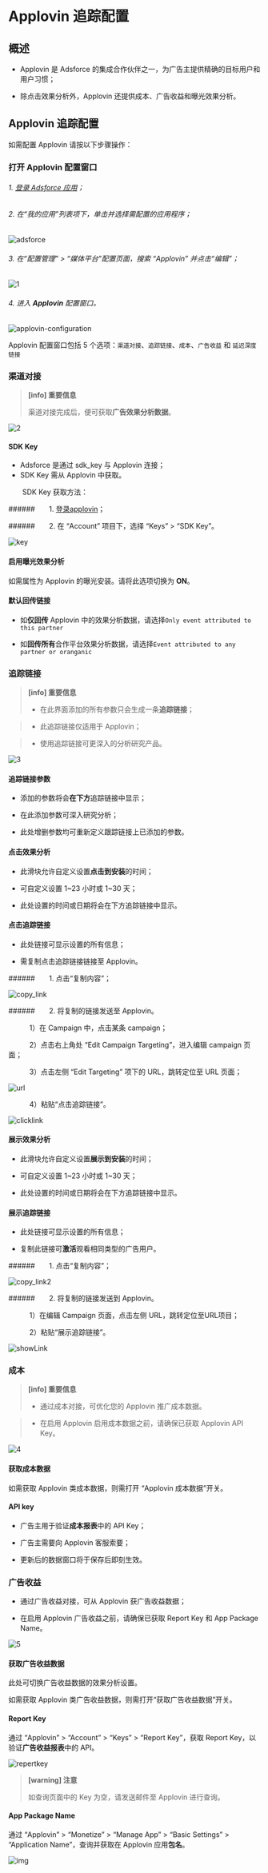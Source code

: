 # Applovin 追踪配置

## 概述

* Applovin 是 Adsforce 的集成合作伙伴之一，为广告主提供精确的目标用户和用户习惯；

* 除点击效果分析外，Applovin 还提供成本、广告收益和曝光效果分析。

## Applovin 追踪配置

如需配置 Applovin 请按以下步骤操作：

### 打开 Applovin 配置窗口

###### 1. [登录 Adsforce 应用](<https://demo-portal.adsforce.io/login>)；

###### 2. 在“我的应用”列表项下，单击并选择需配置的应用程序；

   ![adsforce](adsforce.png)

###### 3. 在“配置管理” > “媒体平台”配置页面，搜索 “Applovin” 并点击“编辑”；

![1](1.png) 

###### 4. 进入 **Applovin** 配置窗口。

   ![applovin-configuration](applovin-configuration.png)

 Applovin 配置窗口包括 5 个选项：`渠道对接`、`追踪链接`、`成本`、`广告收益` 和 `延迟深度链接`

### 渠道对接

> **[info] 重要信息**
>
> 渠道对接完成后，便可获取**广告效果分析数据**。

![2](2.png) 

#### SDK Key

-  Adsforce 是通过 sdk_key 与 Applovin 连接；
- SDK Key 需从 Applovin 中获取。

&ensp;&ensp;&ensp;&ensp;SDK Key 获取方法：

######&ensp;&ensp;&ensp;&ensp;1. [登录applovin](https://dash.applovin.com/login)；

######&ensp;&ensp;&ensp;&ensp;2. 在 “Account” 项目下，选择 “Keys” > “SDK Key”。

![key](key.png)

#### 启用曝光效果分析

如需属性为 Applovin 的曝光安装。请将此选项切换为 **ON**。

#### 默认回传链接

* 如**仅回传** Applovin 中的效果分析数据，请选择`Only event attributed to this partner`

* 如**回传所有**合作平台效果分析数据，请选择`Event attributed to any partner or oranganic`

### 追踪链接
> **[info] 重要信息**
>
> * 在此界面添加的所有参数只会生成一条**追踪链接**；

> * 此追踪链接仅适用于 Applovin；

> * 使用追踪链接可更深入的分析研究产品。

![3](3.png)

#### 追踪链接参数

* 添加的参数将会**在下方**追踪链接中显示；

* 在此添加参数可深入研究分析；

* 此处增删参数均可重新定义跟踪链接上已添加的参数。

#### 点击效果分析

* 此滑块允许自定义设置**点击到安装**的时间；

* 可自定义设置 1~23 小时或 1~30 天；

* 此处设置的时间或日期将会在下方追踪链接中显示。

#### 点击追踪链接

* 此处链接可显示设置的所有信息；

* 需复制点击追踪链接链接至 Applovin。

######&ensp;&ensp;&ensp;&ensp;1. 点击“复制内容”；

![copy_link](copy_link.png)

######&ensp;&ensp;&ensp;&ensp;2. 将复制的链接发送至 Applovin。

&ensp;&ensp;&ensp;&ensp;&ensp;&ensp;1）在 Campaign 中，点击某条 campaign；

&ensp;&ensp;&ensp;&ensp;&ensp;&ensp;2）点击右上角处 “Edit Campaign Targeting”，进入编辑 campaign 页面； 

&ensp;&ensp;&ensp;&ensp;&ensp;&ensp;3）点击左侧 “Edit Targeting” 项下的 URL，跳转定位至 URL 页面；

![url](url.png)

&ensp;&ensp;&ensp;&ensp;&ensp;&ensp;4）粘贴“点击追踪链接”。

![clicklink](clicklink.png)

#### 展示效果分析

* 此滑块允许自定义设置**展示到安装**的时间；

* 可自定义设置 1~23 小时或 1~30 天；

* 此处设置的时间或日期将会在下方追踪链接中显示。

#### 展示追踪链接

* 此处链接可显示设置的所有信息；

* 复制此链接可**激活**观看相同类型的广告用户。

######&ensp;&ensp;&ensp;&ensp;1. 点击“复制内容”；

![copy_link2](copy_link2.png)

######&ensp;&ensp;&ensp;&ensp;2. 将复制的链接发送到 Applovin。

&ensp;&ensp;&ensp;&ensp;&ensp;&ensp;1）在编辑 Campaign 页面，点击左侧 URL，跳转定位至URL项目； 

&ensp;&ensp;&ensp;&ensp;&ensp;&ensp;2）粘贴“展示追踪链接”。

![showLink](showLink.png) 

### 成本

> **[info] 重要信息**
>
> * 通过成本对接，可优化您的 Applovin 推广成本数据。

> * 在启用 Applovin 启用成本数据之前，请确保已获取 Applovin API Key。

![4](4.png) 

#### 获取成本数据

如需获取 Applovin 类成本数据，则需打开 “Applovin 成本数据”开关。

#### API key

* 广告主用于验证**成本报表**中的 API Key；

* 广告主需要向 Applovin 客服索要；

* 更新后的数据窗口将于保存后即刻生效。

### 广告收益

* 通过广告收益对接，可从 Applovin 获广告收益数据；

* 在启用 Applovin 广告收益之前，请确保已获取 Report Key 和 App Package Name。

![5](5.png) 

#### 获取广告收益数据

此处可切换广告收益数据的效果分析设置。

如需获取 Applovin 类广告收益数据，则需打开“获取广告收益数据”开关。

#### Report Key

通过 “Applovin” > “Account” > “Keys” > “Report Key”，获取 Report Key，以验证**广告收益报表**中的 API。

![repertkey](repertkey.png)

> **[warning] 注意**
>
> 如查询页面中的 Key 为空，请发送邮件至 Applovin 进行查询。

#### App Package Name

通过 “Applovin” > “Monetize” > “Manage App” > “Basic Settings” > “Application Name”，查询并获取在 Applovin 应用**包名**。

![img](apppackagename.png)

